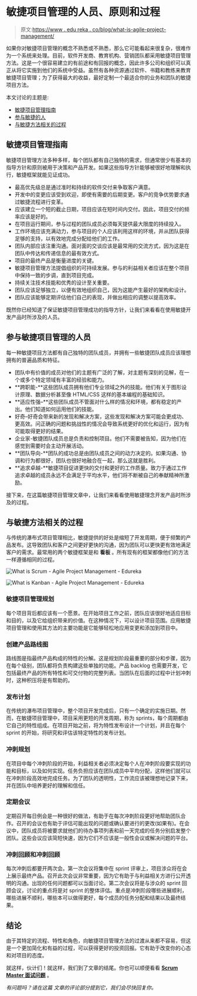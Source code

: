 # 敏捷项目管理的人员、原则和过程

> 原文:[https://www . edu reka . co/blog/what-is-agile-project-management/](https://www.edureka.co/blog/what-is-agile-project-management/)

如果你对敏捷项目管理的概念不熟悉或不熟悉，那么它可能看起来很复杂，很难作为一个系统来处理。目前，软件开发商、教育机构、营销团队都采用敏捷项目管理方法。这是一个很容易建立的有前途和有回报的概念，因此许多公司和组织可以真正从将它实施到他们的系统中受益。虽然有各种资源通过软件、书籍和教练来教育敏捷项目管理；为了获得最大的收益，最好定制一个最适合你的业务和团队的敏捷项目方法。

本文讨论的主题是:

*   [敏捷项目管理指南](#guidelines)
*   [参与敏捷的人](#people)
*   [与敏捷方法相关的过程](#process)

## **敏捷项目管理指南**

敏捷项目管理方法多种多样，每个团队都有自己独特的需求，但通常很少有基本的指导方针和原则被用于决策和产品开发。如果这些指导方针能够被很好地理解和执行，敏捷框架就能见证成功。

*   最高优先级总是通过准时和持续的软件交付来争取客户满意。
*   开发中的变更应该受到欢迎，即使有需要的后期变更。客户的竞争优势要求通过敏捷流程进行变革。
*   应该建立一个短的截止日期，项目应该在短时间内交付。因此，项目交付的频率应该是好的。
*   在项目运行期间，参与过程的团队成员必须每天提供最大限度的持续投入。
*   工作环境应该充满动力，参与项目的个人应该利用这样的环境，并从团队获得足够的支持，以有效地完成分配给他们的工作。
*   团队内部应该注重沟通。面对面的交谈应该是最常用的交流方式，因为这是在团队中传达和传递信息的最有效方式。
*   项目的最终产品是衡量进度的关键。
*   敏捷项目管理方法提倡组织的可持续发展。参与的利益相关者应该在整个项目中保持一致的步调，直到项目完成。
*   持续关注技术技能和优秀的设计至关重要。
*   团队应该足够独立，以便有效地组织自己，因为这能产生最好的架构和设计。
*   团队应该能够定期评估他们自己的表现，并做出相应的调整以提高效率。

既然你已经知道了保证敏捷项目管理成功的指导方针，让我们来看看在使用敏捷开发产品时所涉及的人员。

## **参与敏捷项目管理的人员**

每一种敏捷项目方法都有自己独特的团队成员，并拥有一些敏捷团队成员应该理想拥有的普遍品质和特征。

*   团队中有价值的成员对他们的主题有广泛的了解，对主题有深刻的见解，在一个或多个特定领域有丰富的经验和能力。
*   **跨职能-**这些团队成员拥有他们专业领域之外的技能。他们有关于图形设计原理、数据分析甚至像 HTML/CSS 这样的基本编程的基础知识。
*   **适应性强–**这些团队成员不管面对什么样的情况和环境，都有稳定的产出。他们知道如何运用他们的技能。
*   好奇–好奇会带来新的发现和解决方案，这些发现和解决方案可能会更成功、更高效。问正确的问题和挑战性的情况会导致系统更好的优化和运行，因为有可能取得更好的结果。
*   企业家-敏捷团队成员总是负责和控制项目。他们不需要被告知，因为他们在感觉到需要时会主动开展活动。
*   **团队导向-**团队的成功总是由团队成员之间的动力决定的。如果沟通、协调和行为都很好，团队也很好地融合在一起，那么这就是胜利。
*   **追求卓越-**敏捷项目促进更快的交付和更好的工作质量。致力于通过工作追求卓越的成员永远不会满足于平均水平，他们将不断被自己的奉献精神所激励。

接下来，在这篇敏捷项目管理文章中，让我们来看看使用敏捷理念开发产品时所涉及的过程。

## **与敏捷方法相关的过程**

与传统的瀑布式项目管理相比，敏捷提供的好处是缩短了开发周期，便于频繁的产品发布。这导致团队和客户之间更好更快的沟通，因为团队可以更快更有效地满足客户的需求。最常用的两个敏捷框架是和 **看板** 。所有现有的框架都像他们的方法一样遵循相同的过程。

![What is Scrum - Agile Project Management - Edureka](../Images/d669bb94c18c787f8ceff44aa9eb3cd2.png)

![What is Kanban - Agile Project Management - Edureka](../Images/0dacbc100d5d146a0516de017fba0c88.png)

### **敏捷项目管理规划**

每个项目背后都应该有一个愿景。在开始项目工作之前，团队应该很好地适应目标和目的，以及它给组织带来的价值。在这种情况下，可以设计项目范围。应用敏捷项目管理和使用其方法的主要功能是它能够轻松地应用变更和添加到项目中。

### **创建产品路线图**

路线图是指最终产品构成的特性的分解。这是规划阶段最重要的部分和步骤，因为在每个级别，团队都将负责构建这些单独的功能。产品 backlog 也需要开发，它包括最终产品的所有特性和可交付物的完整列表。当团队在后面的过程中计划冲刺时，这种积压将是有帮助的。

### **发布计划**

在传统的瀑布项目管理中，整个项目开发完成后，只有一个确定的实施日期。然而，在敏捷项目管理中，项目采用更短的开发周期，称为 sprints，每个周期都由它自己的特性组成。在项目开始之前，将为特性发布设计一个计划，并且在每个 sprint 的开始，将研究和评估该特定特性的发布计划。

### **冲刺规划**

在项目中每个冲刺阶段的开始，利益相关者必须决定每个人在冲刺阶段要实现的功能和目标，以及如何实现。任务负担应该在团队成员中平均分配，这样他们就可以在冲刺阶段高效地完成任务。为了团队的透明性，工作流应该被理想地记录下来，并在团队中培养更好的理解和信任。

### **定期会议**

定期召开每日例会是一种很好的做法，有助于在每次冲刺阶段更好地帮助团队合作。召开的会议也有助于评估可能出现的问题或确认要进行的更改(如果有)。在会议中，团队成员将被要求就他们的待办事项列表和前一天完成的任务分别启发整个团队。这些会议应该简短快速，因为它们不应该是一般性会议或解决问题的平台。

### **冲刺回顾和冲刺回顾**

每次冲刺后都要开两次会。第一次会议将集中在 sprint 评审上，项目涉众将在会上展示最终产品。召开此次会议非常重要，因为它有助于与利益相关方进行公开透明的沟通。出现的任何问题都可以当面讨论。第二次会议将是与涉众的 sprint 回顾会议，讨论的重点将是对 sprint 的整体评估。重点是冲刺阶段哪些进展顺利，哪些进展不顺利，哪些本可以做得更好，每个成员的任务分配和结果以及最终结果。

## **结论**

由于其特定的流程、特性和角色，向敏捷项目管理方法的过渡从来都不容易，但这是一个更加简化和有益的过程，可以获得更好的投资回报。它有助于改变你的心态和对项目的态度。

就这样，伙计们！就这样，我们到了文章的结尾。你也可以顺便看看  **[Scrum Master 面试问题](https://www.edureka.co/blog/scrum-master-interview-questions/)** 。

*有问题吗？请在这篇* *文章的评论部分提到它，我们会尽快回复你。*